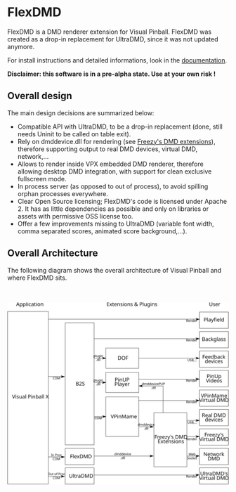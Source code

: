 # FlexDMD
FlexDMD is a DMD renderer extension for Visual Pinball. 
FlexDMD was created as a drop-in replacement for UltraDMD, since it was not updated anymore. 

For install instructions and detailed informations, look in the [documentation](./docs/FlexDMD.md).

<b>Disclaimer: this software is in a pre-alpha state. Use at your own risk !</b>

## Overall design
The main design decisions are summarized below:
* Compatible API with UltraDMD, to be a drop-in replacement (done, still needs Uninit to be called on table exit).
* Rely on dmddevice.dll for rendering (see [Freezy's DMD extensions](https://github.com/freezy/dmd-extensions)), therefore supporting output to real DMD devices, virtual DMD, network,...
* Allows to render inside VPX embedded DMD renderer, therefore allowing desktop DMD integration, with support for clean exclusive fullscreen mode.
* In process server (as opposed to out of process), to avoid spilling orphan processes everywhere.
* Clear Open Source licensing; FlexDMD's code is licensed under Apache 2. It has as little dependencies as possible and only on libraries or assets with permissive OSS license too.
* Offer a few improvements missing to UltraDMD (variable font width, comma separated scores, animated score background,...).

## Overall Architecture
The following diagram shows the overall architecture of Visual Pinball and where FlexDMD sits.

<br></br>![Overall Architecture](./docs/media/architecture.svg)
